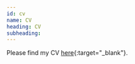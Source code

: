```yaml
---
id: cv
name: CV
heading: CV
subheading: 
---
```


Please find my CV
[here](https://github.com/sandrain/cv/raw/master/docs/hyogisim-cv.pdf){:target="_blank"}.

